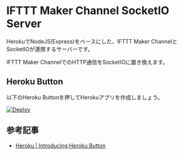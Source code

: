 # IFTTT Maker Channel SocketIO Server

HerokuでNodeJS(Express)をベースにした、IFTTT Maker ChannelとSocketIOが連携するサーバーです。

IFTTT Maker ChannelでのHTTP通信をSocketIOに置き換えます。

## Heroku Button

以下のHeroku Buttonを押してHerokuアプリを作成しましょう。

[![Deploy](https://www.herokucdn.com/deploy/button.png)](https://heroku.com/deploy?template=https://github.com/1ft-seabass/heroku-ifttt-maker-channel-socketio)

## 参考記事

* [Heroku | Introducing Heroku Button](https://blog.heroku.com/archives/2014/8/7/heroku-button)